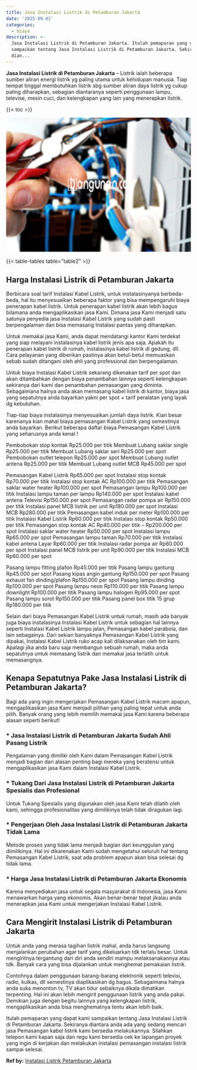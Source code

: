 ```yaml
---
title: Jasa Instalasi Listrik di Petamburan Jakarta
date: '2025-09-01'
categories:
  - biaya
description: >-
  Jasa Instalasi Listrik di Petamburan Jakarta. Itulah pemaparan yang dapat kami
  sampaikan tentang Jasa Instalasi Listrik di Petamburan Jakarta. Sekiranya
  dian...
---
```


**Jasa Instalasi Listrik di Petamburan Jakarta** – Listrik ialah beberapa sumber aliran energi listrik yg paling utama untuk kehidupan manusia. Tiap tempat tinggal membutuhkan listrik sbg sumber aliran daya listrik yg cukup paling diharapkan, sebagian diantaranya seperti penggunaan lampu, televise, mesin cuci, dan kelengkapan yang lain yang menerapkan listrik.

{{< toc >}}

![Jasa Instalasi Listrik di Petamburan Jakarta](/images/instalasi-listrik-murah44.png)

{{< table-tables table="table2" >}}

## Harga Instalasi Listrik di Petamburan Jakarta

Berbicara soal tarif Instalasi Kabel Listrik, untuk instalasinyanya berbeda-beda, hal itu menyesuaikan beberapa faktor yang bisa mempengaruhi biaya penerapan kabel listrik. Untuk penerapan kabel listrik akan lebih bagus bilamana anda mengaplikasikan jasa Kami. Dimana jasa Kami menjadi satu satunya penyedia jasa Instalasi Kabel Listrik yang sudah pasti berpengalaman dan bisa memasang Instalasi pantas yang diharapkan.

Untuk memakai jasa Kami, anda dapat mendatangi kantor Kami terdekat yang siap melayani instalasinya kabel listrik jenis apa saja. Apakah itu penerapan kabel listrik di rumah, instalasinya kabel listrik di gedung, dll. Cara pelayanan yang diberikan pastinya akan betul-betul memuaskan sebab sudah ditangani oleh ahli yang professional dan berpengalaman.

Untuk biaya Instalasi Kabel Listrik sekarang dikenakan tarif per spot dan akan ditambahkan dengan biaya penambahan lainnya seperti kelengkapan sekiranya dari kami dan penambahan pemasangan yang diminta. Sebagaimana halnya anda akan memasang kabel listrik di kantor, biaya jasa yang sepatutnya anda bayarkan yakni per spot + tarif peralatan yang layak dg kebutuhan.

Tiap-tiap biaya instalasinya menyesuaikan jumlah daya listrik. Kian besar karenanya kian mahal biaya pemasangan Kabel Listrik yang semestinya anda bayarkan. Berikut beberapa daftar biaya Pemasangan Kabel Listrik yang seharusnya anda kenal !

Pembobokan stop kontak Rp25.000 per titik Membuat Lubang saklar single Rp25.000 per titik Membuat Lubang saklar seri Rp25.000 per spot Pembobokan outlet telepon Rp25.000 per spot Membuat Lubang outlet antena Rp25.000 per titik Membuat Lubang outlet MCB Rp45.000 per spot

Pemasangan Kabel Listrik Rp65.000 per spot Instalasi stop kontak Rp70.000 per titik Instalasi stop kontak AC Rp100.000 per titik Pemasangan saklar water heater Rp100.000 per spot Pemasangan lampu Rp100.000 per titik Instalasi lampu taman per lampu Rp140.000 per spot Instalasi kabel antena Televisi Rp150.000 per spot Pemasangan radar pompa air Rp150.000 per titik Instalasi panel MCB listrik per unit Rp180.000 per spot Instalasi MCB Rp280.000 per titik Pemasangan kabel induk per meter Rp100.000 per titik Instalasi Kabel Listrik Rp60.000 per titik Instalasi stop kontak Rp50.000 per titik Pemasangan stop kontak AC Rp40.000 per titik – Rp200.000 per spot Instalasi saklar water heater Rp50.000 per spot Instalasi lampu Rp65.000 per spot Pemasangan lampu taman Rp70.000 per titik Instalasi kabel antena Layar Rp60.000 per titik Instalasi radar pompa air Rp60.000 per spot Instalasi panel MCB listrik per unit Rp90.000 per titik Instalasi MCB Rp60.000 per spot

Pasang lampu fitting plafon Rp45.000 per titik Pasang lampu gantung Rp45.000 per spot Pasang kipas angin gantung Rp150.000 per spot Pasang exhaust fan dinding/plafon Rp150.000 per spot Pasang lampu dinding Rp100.000 per spot Pasang lampu neon Rp110.000 per titik Pasang lampu downlight Rp100.000 per titik Pasang lampu halogen Rp95.000 per spot Pasang lampu sorot Rp150.000 per titik Pasang panel box titik 15 grup Rp180.000 per titik

Selain dari biaya Pemasangan Kabel Listrik untuk rumah, masih ada banyak juga biaya instalasinya Instalasi Kabel Listrik untuk sebagian hal lainnya seperti Instalasi Kabel Listrik lampu jalan, Pemasangan kabel parabola, dan lain sebagainya. Dari sekian banyaknya Pemasangan Kabel Listrik yang dipakai, Instalasi Kabel Listrik ruko acap kali dilaksanakan oleh tim kami. Apalagi jika anda baru saja membangun sebuah rumah, maka anda sepatutnya untuk memasang listrik dan memakai jasa terlatih untuk memasangnya.

## Kenapa Sepatutnya Pake Jasa Instalasi Listrik di Petamburan Jakarta?

Bagi ada yang ingin mengerjakan Pemasangan Kabel Listrik macam apapun, mengaplikasikan jasa Kami menjadi pilihan yang paling tepat untuk anda pilih. Banyak orang yang lebih memilih memakai jasa Kami karena beberapa alasan seperti berikut!

### \* Jasa Instalasi Listrik di Petamburan Jakarta Sudah Ahli Pasang Listrik

Pengalaman yang dimiliki oleh Kami dalam Pemasangan Kabel Listrik menjadi bagian dari alasan penting bagi mereka yang beratensi untuk mengaplikasikan jasa Kami dalam Instalasi Kabel Listrik.

### \* Tukang Dari Jasa Instalasi Listrik di Petamburan Jakarta Spesialis dan Profesional

Untuk Tukang Spesialis yang digunakan oleh jasa Kami telah dilatih oleh kami, sehingga profesionalitas yang dimilikinya telah tidak diragukan lagi.

### \* Pengerjaan Oleh Jasa Instalasi Listrik di Petamburan Jakarta Tidak Lama

Metode proses yang tidak lama menjadi bagian dari keunggulan yang dimilikinya. Hal ini dikarenakan Kami sudah mengetahui seluruh hal tentang Pemasangan Kabel Listrik, saat ada problem apapun akan bisa selesai dg tidak lama.

### \* Harga Jasa Instalasi Listrik di Petamburan Jakarta Ekonomis

Karena menyediakan jasa untuk segala masyarakat di Indonesia, jasa Kami menawarkan harga yang ekonomis. Akan benar-benar tepat jikalau anda menerapkan jasa Kami untuk mengerjakan Instalasi Kabel Listrik.

## Cara Mengirit Instalasi Listrik di Petamburan Jakarta


Untuk anda yang merasa tagihan listrik mahal, anda harus langsung menjalankan perubahan agar tarif yang dikeluarkan tdk terlalu besar. Untuk mengiritnya tergantung dari diri anda sendiri mampu melaksanakannya atau tdk. Banyak cara yang bisa dijalankan untuk menghemat pemakaian listrik.

Contohnya dalam penggunaan barang-barang elektronik seperti televisi, radio, kulkas, dll semestinya diaplikasikan dg bagus. Sebagaimana halnya anda suka menonton tv, TV akan tidur sebaiknya dikala dimatikan terpenting. Hal ini akan lebih mengirit penggunaan listrik yang anda pakai. Demikian juga dengan begitu lainnya yang kelengkapan listrik, mengaplikasikan anda bisa menghematnya tentu akan lebih baik.

Itulah pemaparan yang dapat kami sampaikan tentang Jasa Instalasi Listrik di Petamburan Jakarta. Sekiranya diantara anda ada yang sedang mencari jasa Pemasangan kabel listrik kami bersedia melakukannya. Silahkan telepon kami kapan saja dan regu kami bersedia cek ke lapangan proyek yang ingin di kerjakan dan melakukan instalasi pemasangan instalasi listrik sampai selesai.

**Ref by:** [Instalasi Listrik Petamburan Jakarta](https://id.wikipedia.org/wiki/Instalasi)

